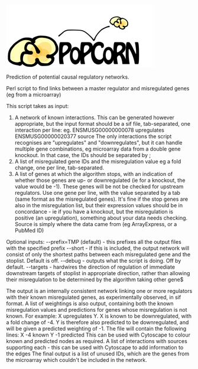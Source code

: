 ![PoPCoRN](./popcorn.png)

Prediction of potential causal regulatory networks.

Perl script to find links between a master regulator and misregulated genes (eg from a microarray)

This script takes as input:
1. A network of known interactions. This can be generated however appropriate, but the input format should be a sif file, tab-separated, one interaction per line:
eg. ENSMUSG00000000078      upregulates     ENSMUSG00000020377      source
The only interactions the script recognises are "upregulates" and "downregulates", but it can handle multiple gene combinations, eg microarray data from a double gene knockout. In that case, the IDs should be separated by ;
2. A list of misregulated gene IDs and the misregulation value eg a fold change, one per line, tab-separated.
3. A list of genes at which the algorithm stops, with an indication of whether those genes are up- or downregulated (ie for a knockout, the value would be -1).
These genes will be not be checked for upstream regulators. Use one gene per line, with the value separated by a tab (same format as the misregulated genes).
It's fine if the stop genes are also in the misregulation list, but their expression values should be in concordance - ie if you have a knockout, but the misregulation is positive (an upregulation), something about your data needs checking.
Source is simply where the data came from (eg ArrayExpress, or a PubMed ID)

Optional inputs:
--prefix=TMP (default) - this prefixes all the output files with the specified prefix
--short - if this is included, the output network will consist of only the shortest paths between each misregulated gene and the stoplist. Default is off.
--debug - outputs what the script is doing. Off by default.
--targets - hardwires the direction of regulation of immediate downstream targets of stoplist in appropriate direction, rather than allowing their misregulation to be determined by the algorithm taking other gene$

The output is an internally consistent network linking one or more regulators with their known misregulated genes, as experimentally observed, in sif format.
A list of weightings is also output, containing both the known misregulation values and predictions for genes whose misregulation is not known. For example:
X upregulates Y.
X is known to be downregulated, with a fold change of -4.
Y is therefore also predicted to be downregulated, and will be given a predicted weighting of -1.
The file will contain the following lines: 
X     -4      known
Y     -1      predicted
This can be used with Cytoscape to colour known and predicted nodes as required.
A list of interactions with sources supporting each - this can be used with Cytoscape to add information to the edges
The final output is a list of unused IDs, which are the genes from the microarray which couldn't be included in the network.
